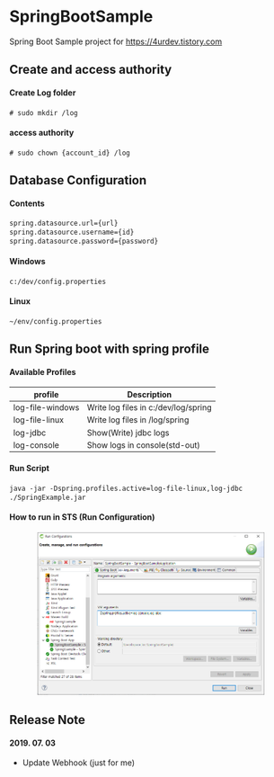 # SpringBootSample
Spring Boot Sample project for https://4urdev.tistory.com


## Create and access authority

#### Create Log folder
```
# sudo mkdir /log
```
#### access authority
```
# sudo chown {account_id} /log
```



## Database Configuration

#### Contents

```
spring.datasource.url={url}
spring.datasource.username={id}
spring.datasource.password={password}
```

#### Windows
```
c:/dev/config.properties
```
#### Linux
```
~/env/config.properties
```



## Run Spring boot with spring profile

#### Available Profiles
profile | Description
--------|-------------
log-file-windows | Write log files in c:/dev/log/spring
log-file-linux | Write log files in /log/spring
log-jdbc | Show(Write) jdbc logs
log-console | Show logs in console(std-out)

#### Run Script
```
java -jar -Dspring.profiles.active=log-file-linux,log-jdbc ./SpringExample.jar
```

#### How to run in STS (Run Configuration)

<p align="center">
  <img width="80%" src="./etc/img/001_run_configuration_for_sts.PNG">
</p> 

 
## Release Note

#### 2019. 07. 03
- Update Webhook (just for me)
 
